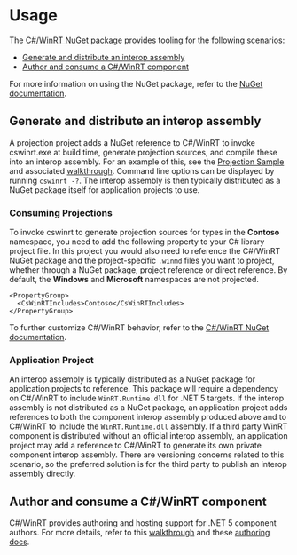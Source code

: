 # Usage

The [C#/WinRT NuGet package](https://www.nuget.org/packages/Microsoft.Windows.CsWinRT/) provides tooling for the following scenarios:

- [Generate and distribute an interop assembly](#generate-and-distribute-an-interop-assembly)
- [Author and consume a C#/WinRT component](#author-and-consume-a-cwinrt-component)

For more information on using the NuGet package, refer to the [NuGet documentation](../nuget/readme.md).

## Generate and distribute an interop assembly

A projection project adds a NuGet reference to C#/WinRT to invoke cswinrt.exe at build time, generate projection sources, and compile these into an interop assembly. For an example of this, see the [Projection Sample](https://github.com/microsoft/CsWinRT/tree/master/src/Samples/Net5ProjectionSample) and associated [walkthrough](https://docs.microsoft.com/windows/uwp/csharp-winrt/net-projection-from-cppwinrt-component). Command line options can be displayed by running `cswinrt -?`.  The interop assembly is then typically distributed as a NuGet package itself for application projects to use.

### Consuming Projections

To invoke cswinrt to generate projection sources for types in the **Contoso** namespace, you need to add the following property to your C# library project file. In this project you would also need to reference the C#/WinRT NuGet package and the project-specific `.winmd` files you want to project, whether through a NuGet package, project reference or direct reference. By default, the **Windows** and **Microsoft** namespaces are not projected.

```  
<PropertyGroup>
  <CsWinRTIncludes>Contoso</CsWinRTIncludes>
</PropertyGroup>
```

To further customize C#/WinRT behavior, refer to the [C#/WinRT NuGet documentation](../nuget/readme.md).

### Application Project

An interop assembly is typically distributed as a NuGet package for application projects to reference. This package will require a dependency on C#/WinRT to include `WinRT.Runtime.dll` for .NET 5 targets. If the interop assembly is not distributed as a NuGet package, an application project adds references to both the component interop assembly produced above and to C#/WinRT to include the `WinRT.Runtime.dll` assembly. If a third party WinRT component is distributed without an official interop assembly, an application project may add a reference to C#/WinRT to generate its own private component interop assembly.  There are versioning concerns related to this scenario, so the preferred solution is for the third party to publish an interop assembly directly.

## Author and consume a C#/WinRT component

C#/WinRT provides authoring and hosting support for .NET 5 component authors. For more details, refer to this [walkthrough](https://docs.microsoft.com/en-us/windows/uwp/csharp-winrt/create-windows-runtime-component-cswinrt) and these [authoring docs](https://github.com/microsoft/CsWinRT/blob/master/docs/authoring.md).
